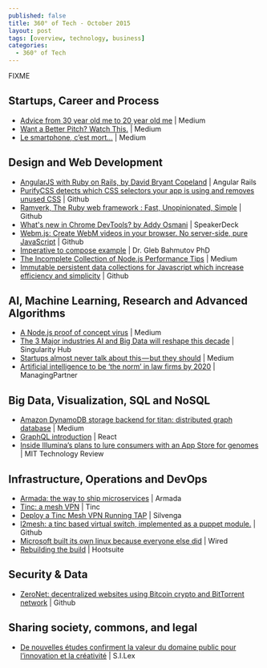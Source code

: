 ```yaml
---
published: false
title: 360° of Tech - October 2015
layout: post
tags: [overview, technology, business]
categories:
  - 360° of Tech
---
```


FIXME



Startups, Career and Process
----------------------------

* [Advice from 30 year old me to 20 year old me](
  https://blog.growth.supply/advice-from-30-year-old-me-to-20-year-old-me-b9b035d39e2d)
  | Medium
  <i data-tag="FIXME"></i>
* [Want a Better Pitch? Watch This.](
  https://medium.com/firm-narrative/want-a-better-pitch-watch-this-328b95c2fd0b)
  | Medium
  <i data-tag="startup pitching marketing"></i>
* [Le smartphone, c’est mort…](
  https://medium.com/@philj/le-smarphone-c-est-mort-b3ec4273a78f)
  | Medium
  <i data-tag="phone idea usability"></i>

Design and Web Development
--------------------------

* [AngularJS with Ruby on Rails, by David Bryant Copeland](
  http://angular-rails.com/index.html)
  | Angular Rails
  <i data-tag="angularjs rails configuration"></i>
* [PurifyCSS detects which CSS selectors your app is using and removes unused CSS](
  https://github.com/purifycss/purifycss) 
  | Github
  <i data-tag="css optimization"></i>
* [Ramverk, The Ruby web framework : Fast, Unopinionated, Simple](
  http://ramverk.org/)
  | Github
  <i data-tag="FIXME"></i>
* [What's new in Chrome DevTools? by Addy Osmani](
  https://speakerdeck.com/addyosmani/whats-new-in-chrome-devtools)
  | SpeakerDeck
  <i data-tag="FIXME"></i>
* [Webm.js: Create WebM videos in your browser. No server-side, pure JavaScript](
  https://github.com/Kagami/webm.js)
  | Github
  <i data-tag="video encoding ffmpeg html5 emscripten"></i>
* [Imperative to compose example](
  http://glebbahmutov.com/blog/imperative-to-compose-example/)
  | Dr. Gleb Bahmutov PhD
  <i data-tag="javascript nodejs functional programming"></i>
* [The Incomplete Collection of Node.js Performance Tips](
  https://medium.com/node-and-beyond/the-incomplete-collection-of-node-js-performance-tips-94cc712661bd)
  | Medium
  <i data-tag="FIXME"></i>
* [Immutable persistent data collections for Javascript which increase efficiency and simplicity](
  https://github.com/facebook/immutable-js)
  | Github
  <i data-tag="FIXME"></i>

AI, Machine Learning, Research and Advanced Algorithms
------------------------------------------------------

* [A Node.js proof of concept virus](
  https://medium.com/node-and-beyond/a-node-js-proof-of-concept-virus-df6772afaaff)
  | Medium
  <i data-tag="nodejs virus proof-of-concept first"></i>
* [The 3 Major industries AI and Big Data will reshape this decade](
  http://singularityhub.com/2015/09/07/the-3-major-industries-ai-and-big-data-will-reshape-this-decade/)
  | Singularity Hub
  <i data-tag="FIXME"></i>
* [Startups almost never talk about this — but they should](
  https://medium.com/swlh/startups-almost-never-talk-about-this-but-they-should-1cec58faba1c)
  | Medium
  <i data-tag="startup advice investment venture-capital technology"></i>
* [Artificial intelligence to be ‘the norm’ in law firms by 2020](
  http://www.managingpartner.com/news/business-strategy/artificial-intelligence-be-%E2%80%98-norm%E2%80%99-law-firms-2020)
  | ManagingPartner
  <i data-tag="artificial intelligence law business forecast"></i>

Big Data, Visualization, SQL and NoSQL
--------------------------------------

* [Amazon DynamoDB storage backend for titan: distributed graph database](
  https://medium.com/aws-activate-startup-blog/amazon-dynamodb-storage-backend-for-titan-distributed-graph-database-b9cc8cca80b7)
  | Medium
  <i data-tag="FIXME"></i>
* [GraphQL introduction](
  http://facebook.github.io/react/blog/2015/05/01/graphql-introduction.html)
  | React
  <i data-tag="FIXME"></i>
* [Inside Illumina’s plans to lure consumers with an App Store for genomes](
  http://www.technologyreview.com/news/540711/inside-illuminas-plans-to-lure-consumers-with-an-app-store-for-genomes/)
  | MIT Technology Review
  <i data-tag="FIXME"></i>

Infrastructure, Operations and DevOps
-------------------------------------

* [Armada: the way to ship microservices](http://armada.sh/)
  | Armada
  <i data-tag="FIXME"></i>
* [Tinc: a mesh VPN](http://www.tinc-vpn.org/)
  | Tinc
  <i data-tag="FIXME"></i>
* [Deploy a Tinc Mesh VPN Running TAP](
  https://silvenga.com/deploy-a-tinc-mesh-vpn-running-tap/)
  | Silvenga
  <i data-tag="FIXME"></i>
* [l2mesh: a tinc based virtual switch, implemented as a puppet module.](
  https://github.com/sathlan/l2mesh)
  | Github
  <i data-tag="github vpn mesh switch virtual layer-2"></i>
* [Microsoft built its own linux because everyone else did](
  http://www.wired.com/2015/09/microsoft-built-linux-everyone-else/)
  | Wired
  <i data-tag="microsoft linux infrastructure"></i>
* [Rebuilding the build](
  http://code.hootsuite.com/rebuilding-the-build/)
  | Hootsuite
  <i data-tag="FIXME"></i>


Security & Data
---------------

* [ZeroNet: decentralized websites using Bitcoin crypto and BitTorrent network](
  https://github.com/HelloZeroNet/ZeroNet)
  | Github
  <i data-tag="decentralized uncensored network communication resilient"></i>

Sharing society, commons, and legal
-----------------------------------

* [De nouvelles études confirment la valeur du domaine public pour l’innovation et la créativité](
  http://scinfolex.com/2015/07/24/de-nouvelles-etudes-confirment-la-valeur-du-domaine-public-pour-linnovation-et-la-creativite/)
  | S.I.Lex
  <i data-tag="value strategy scope impact detail"></i>
